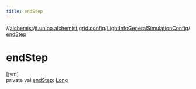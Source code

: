 ```yaml
---
title: endStep
---
```

//[alchemist](../../../index.html)/[it.unibo.alchemist.grid.config](../index.html)/[LightInfoGeneralSimulationConfig](index.html)/[endStep](end-step.html)



# endStep



[jvm]\
private val [endStep](end-step.html): [Long](https://kotlinlang.org/api/latest/jvm/stdlib/kotlin/-long/index.html)




